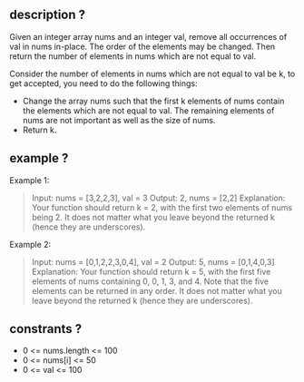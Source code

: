 ## description ?
Given an integer array nums and an integer val, remove all occurrences of val in nums in-place. The order of the elements may be changed. Then return the number of elements in nums which are not equal to val.

Consider the number of elements in nums which are not equal to val be k, to get accepted, you need to do the following things:

- Change the array nums such that the first k elements of nums contain the elements which are not equal to val. The remaining elements of nums are not important as well as the size of nums.
- Return k.

## example ?
Example 1: 

> Input: nums = [3,2,2,3], val = 3
> Output: 2, nums = [2,2]
> Explanation: Your function should return k = 2, with the first two elements of nums being 2.
> It does not matter what you leave beyond the returned k (hence they are underscores).

Example 2:

> Input: nums = [0,1,2,2,3,0,4], val = 2
> Output: 5, nums = [0,1,4,0,3]
> Explanation: Your function should return k = 5, with the first five elements of nums containing 0, 0, 1, 3, and 4.
> Note that the five elements can be returned in any order.
> It does not matter what you leave beyond the returned k (hence they are underscores).

## constrants ?

- 0 <= nums.length <= 100
- 0 <= nums[i] <= 50
- 0 <= val <= 100
